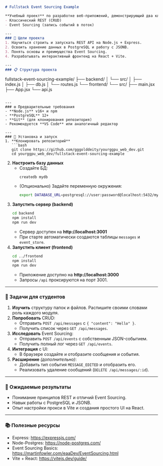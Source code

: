 ```markdown
# Fullstack Event Sourcing Example

**Учебный проект** по разработке веб‑приложений, демонстрирующий два ключевых подхода к хранению и обработке данных:
- Классический REST (CRUD)
- Event Sourcing (запись событий в поток)

---
### 🚀 Цели проекта
1. Научиться строить и запускать REST API на Node.js + Express.
2. Освоить хранение данных в PostgreSQL и работу с JSONB.
3. Понять основы и преимущества Event Sourcing.
4. Разрабатывать интерактивный фронтенд на React + Vite.

---
### 📋 Структура проекта
```
fullstack-event-sourcing-example/
├── backend/
│   └── src/
│       ├── index.js
│       ├── db.js
│       └── routes.js
└── frontend/
└── src/
├── main.jsx
├── App.jsx
└── api.js
```

---
### ⚙️ Предварительные требования
- **Node.js** v16+ и npm
- **PostgreSQL** 12+
- **Git** (для клонирования репозитория)
- Рекомендуется **VS Code** или аналогичный редактор

---
### 🔧 Установка и запуск
1. **Клонировать репозиторий**
   ```bash
   git clone https://github.com/gggolddeity/yourggpu_web_dev.git
   cd yourggpu_web_dev/fullstack-event-sourcing-example
   ```
2. **Настроить базу данных**
    - Создайте БД:
      ```bash
      createdb mydb
      ```
    - (Опционально) Задайте переменную окружения:
      ```bash
      export DATABASE_URL=postgresql://user:password@localhost:5432/mydb
      ```
3. **Запустить сервер (backend)**
   ```bash
   cd backend
   npm install
   npm run dev
   ```
    - Сервер доступен на **http://localhost:3001**
    - При старте автоматически создаются таблицы `messages` и `event_store`.
4. **Запустить клиент (frontend)**
   ```bash
   cd ../frontend
   npm install
   npm run dev
   ```
    - Приложение доступно на **http://localhost:3000**
    - Запросы `/api` проксируются на порт 3001.

---
### 🧩 Задачи для студентов
1. **Изучить** структуру папок и файлов. Распишите своими словами роль каждого модуля.
2. **Попробовать** CRUD:
    - Отправить `POST /api/messages` с `{ "content": "Hello" }`.
    - Получить список через `GET /api/messages`.
3. **Исследовать** Event Sourcing:
    - Отправить `POST /api/events` с собственным JSON-событием.
    - Получить полный лог через `GET /api/events`.
4. **Интеграция** с UI:
    - В браузере создайте и отобразите сообщения и события.
5. **Расширение** *(дополнительно)*:
    - Добавить тип события `MESSAGE_EDITED` и отобразить его.
    - Реализовать удаление сообщений (`DELETE /api/messages/:id`).

---
### 🎯 Ожидаемые результаты
- Понимание принципов REST и отличий Event Sourcing.
- Навык работы с PostgreSQL и JSONB.
- Опыт настройки прокси в Vite и создания простого UI на React.

---
### 📚 Полезные ресурсы
- Express: https://expressjs.com/
- Node-Postgres: https://node-postgres.com/
- Event Sourcing Basics: https://martinfowler.com/eaaDev/EventSourcing.html
- Vite + React: https://vitejs.dev/guide/
```
```